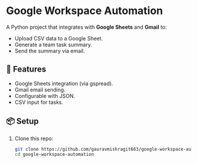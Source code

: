 # Google Workspace Automation

A Python project that integrates with **Google Sheets** and **Gmail** to:
- Upload CSV data to a Google Sheet.
- Generate a team task summary.
- Send the summary via email.

## 🚀 Features
- Google Sheets integration (via gspread).
- Gmail email sending.
- Configurable with JSON.
- CSV input for tasks.

## 📦 Setup
1. Clone this repo:
   ```bash
   git clone https://github.com/gauravmishragit663/google-workspace-automation.git
   cd google-workspace-automation
